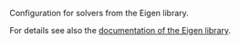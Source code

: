Configuration for solvers from the Eigen library.

For details see also the [documentation of the Eigen library](https://eigen.tuxfamily.org/dox/group__Sparse__Reference.html).
